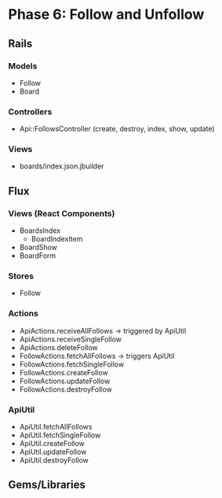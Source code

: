 # Phase 6: Follow and Unfollow 

## Rails
### Models
* Follow
* Board

### Controllers
* Api::FollowsController (create, destroy, index, show, update)

### Views
* boards/index.json.jbuilder

## Flux
### Views (React Components)
* BoardsIndex
  - BoardIndexItem
* BoardShow
* BoardForm

### Stores
* Follow

### Actions
* ApiActions.receiveAllFollows -> triggered by ApiUtil
* ApiActions.receiveSingleFollow
* ApiActions.deleteFollow
* FollowActions.fetchAllFollows -> triggers ApiUtil
* FollowActions.fetchSingleFollow
* FollowActions.createFollow
* FollowActions.updateFollow
* FollowActions.destroyFollow

### ApiUtil
* ApiUtil.fetchAllFollows
* ApiUtil.fetchSingleFollow
* ApiUtil.createFollow
* ApiUtil.updateFollow
* ApiUtil.destroyFollow

## Gems/Libraries
